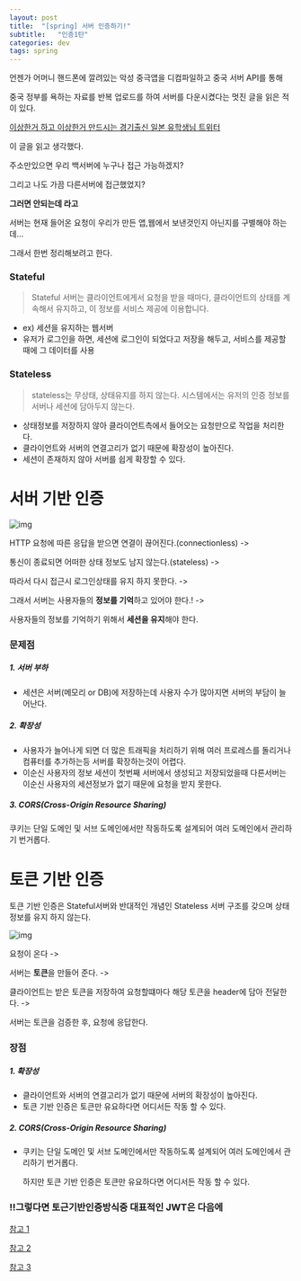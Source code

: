 ```yaml
---
layout: post
title:  "[spring] 서버 인증하기!"
subtitle:   "인증1탄"
categories: dev
tags: spring
---
```




언젠가 어머니 핸드폰에 깔려있는 악성 중극앱을 디컴파일하고 중국 서버 API를 통해



중국 정부를 욕하는 자료를 반복 업로드를 하여 서버를 다운시켰다는 멋진 글을 읽은 적이 있다.


[이상한거 하고 이상한거 만드시는 경기출신 일본 유학생님 트위터](https://twitter.com/dhlrunner/status/1266401822618443778)


이 글을 읽고 생각했다.


주소만있으면 우리 백서버에 누구나 접근 가능하겠지?


그리고 나도 가끔 다른서버에 접근했었지? 

**그러면 안되는데 라고**

서버는 현재 들어온 요청이 우리가 만든 앱,웹에서 보낸것인지 아닌지를 구별해야 하는데...

그래서 한번 정리해보려고 한다.


### Stateful


> Stateful 서버는 클라이언트에게서 요청을 받을 때마다,
> 클라이언트의 상태를 계속해서 유지하고, 이 정보를 서비스 제공에 이용합니다.
- ex) 세션을 유지하는 웹서버
- 유저가 로그인을 하면, 세션에 로그인이 되었다고 저장을 해두고, 서비스를 제공할 때에 그 데이터를 사용


### Stateless
> stateless는 무상태, 상태유지를 하지 않는다.
> 시스템에서는 유저의 인증 정보를 서버나 세션에 담아두지 않는다.
- 상태정보를 저장하지 않아 클라이언트측에서 들어오는 요청만으로 작업을 처리한다.
- 클라이언트와 서버의 연결고리가 없기 때문에 확장성이 높아진다.
- 세션이 존재하지 않아 서버를 쉽게 확장할 수 있다.


# 서버 기반 인증

![img](https://chung10kr.github.io/assets/img/2021-01-23-1.PNG)


HTTP 요청에 따른 응답을 받으면 연결이 끊어진다.(connectionless) -> 


통신이 종료되면 어떠한 상태 정보도 남지 않는다.(stateless) ->


따라서 다시 접근시 로그인상태를 유지 하지 못한다. -> 


그래서 서버는 사용자들의 **정보를 기억**하고 있어야 한다.! -> 


사용자들의 정보를 기억하기 위해서 **세션을 유지**해야 한다.


### 문제점


##### 1. 서버 부하


- 세션은 서버(메모리 or DB)에 저장하는데 사용자 수가 많아지면 서버의 부담이 늘어난다.


##### 2. 확장성


- 사용자가 늘어나게 되면 더 많은 트래픽을 처리하기 위해 여러 프로레스를 돌리거나 컴퓨터를 추가하는등 서버를 확장하는것이 어렵다.
- 이순신 사용자의 정보 세션이 첫번째 서버에서 생성되고 저장되었을때 다른서버는 이순신 사용자의 세션정보가 없기 때문에 요청을 받지 못한다.


##### 3. CORS(Cross-Origin Resource Sharing)
쿠키는 단일 도메인 및 서브 도메인에서만 작동하도록 설계되어 여러 도메인에서 관리하기 번거롭다.



# 토큰 기반 인증

토큰 기반 인증은 Stateful서버와 반대적인 개념인 Stateless 서버 구조를 갖으며 상태정보를 유지 하지 않는다.


![img](https://chung10kr.github.io/assets/img/2021-01-23-1.PNG)



요청이 온다 -> 


서버는 **토큰**을 만들어 준다. -> 


클라이언트는 받은 토큰을 저장하여 요청할떄마다 해당 토큰을 header에 담아 전달한다. ->


서버는 토큰을 검증한 후, 요청에 응답한다.




### 장점


##### 1. 확장성
- 클라이언트와 서버의 연결고리가 없기 때문에 서버의 확장성이 높아진다.
- 토큰 기반 인증은 토큰만 유요하다면 어디서든 작동 할 수 있다.


##### 2. CORS(Cross-Origin Resource Sharing)
- 쿠키는 단일 도메인 및 서브 도메인에서만 작동하도록 설계되어 여러 도메인에서 관리하기 번거롭다.
  


  하지만 토큰 기반 인증은 토큰만 유요하다면 어디서든 작동 할 수 있다.




### !!그렇다면 토근기반인증방식중 대표적인 JWT은 다음에



[참고 1](https://mangkyu.tistory.com/55)


[참고 2](https://dooopark.tistory.com/6)


[참고 3](https://velog.io/@mokyoungg/JWT-%EC%84%9C%EB%B2%84%EA%B8%B0%EB%B0%98%EC%9D%B8%EC%A6%9D-vs-%ED%86%A0%ED%81%B0%EA%B8%B0%EB%B0%98%EC%9D%B8%EC%A6%9D)
